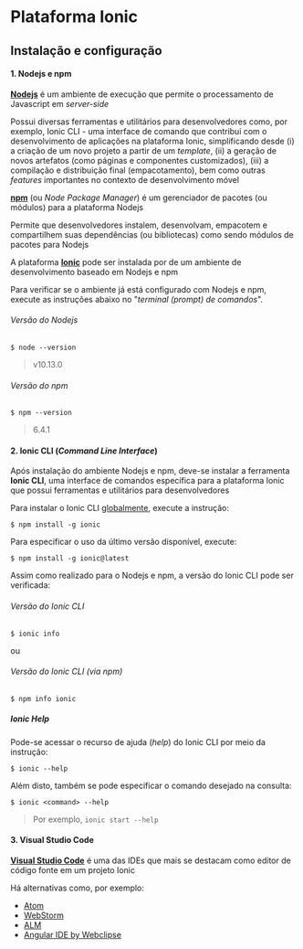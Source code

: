 # Plataforma Ionic

## Instalação e configuração

#### 1. Nodejs e npm

[**Nodejs**](https://nodejs.org/) é um ambiente de execução que permite o processamento de Javascript em *server-side*

Possui diversas ferramentas e utilitários para desenvolvedores como, por exemplo, Ionic CLI - uma interface de comando que contribui com o desenvolvimento de aplicações na plataforma Ionic, simplificando desde (i) a criação de um novo projeto a partir de um *template*, (ii) a geração de novos artefatos (como páginas e componentes customizados), (iii) a compilação e distribuição final (empacotamento), bem como outras *features* importantes no contexto de desenvolvimento móvel

[**npm**](https://www.npmjs.com/) (ou *Node Package Manager*) é um gerenciador de pacotes (ou módulos) para a plataforma Nodejs

Permite que desenvolvedores instalem, desenvolvam, empacotem e compartilhem suas dependências (ou bibliotecas) como sendo módulos de pacotes para Nodejs

A plataforma **[Ionic](https://ionicframework.com/)** pode ser instalada por de um ambiente de desenvolvimento baseado em Nodejs e npm

Para verificar se o ambiente já está configurado com Nodejs e npm, execute as instruções abaixo no "*terminal (prompt) de comandos*".

###### Versão do Nodejs
```
$ node --version
```
> v10.13.0

###### Versão do npm
```
$ npm --version
```
> 6.4.1

#### 2. Ionic CLI (*Command Line Interface*)

Após instalação do ambiente Nodejs e npm, deve-se instalar a ferramenta **Ionic CLI**, uma interface de comandos específica para a plataforma Ionic que possui ferramentas e utilitários para desenvolvedores

Para instalar o Ionic CLI [globalmente](https://docs.npmjs.com/downloading-and-installing-packages-globally), execute a instrução:

```
$ npm install -g ionic
```

Para especificar o uso da último versão disponível, execute:

```
$ npm install -g ionic@latest
```

Assim como realizado para o Nodejs e npm, a versão do Ionic CLI pode ser verificada:

###### Versão do Ionic CLI
```
$ ionic info
```

ou

###### Versão do Ionic CLI (via npm)
```
$ npm info ionic
```

##### Ionic Help

Pode-se acessar o recurso de ajuda (*help*) do Ionic CLI por meio da instrução:

```
$ ionic --help
```

Além disto, também se pode especificar o comando desejado na consulta:

```
$ ionic <command> --help
```

> Por exemplo, ```ionic start --help```

#### 3. Visual Studio Code

[**Visual Studio Code**](https://code.visualstudio.com/) é uma das IDEs que mais se destacam como editor de código fonte em um projeto Ionic

Há alternativas como, por exemplo:

* [Atom](https://atom.io/)
* [WebStorm](https://www.jetbrains.com/webstorm/)
* [ALM](http://alm.tools/)
* [Angular IDE by Webclipse](https://www.genuitec.com/products/angular-ide/)
